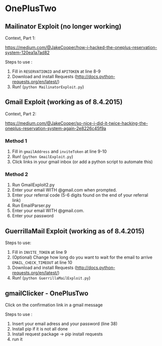 # OnePlusTwo

## Mailinator Exploit (no longer working)

Context, Part 1:

https://medium.com/@JakeCooper/how-i-hacked-the-oneplus-reservation-system-120ea1a7ad82

Steps to use :

1. Fill in ```RESERVATIONID``` and ```APITOKEN``` at line 8-9
2. Download and install Requests (http://docs.python-requests.org/en/latest/)
3. Run! (`python MailinatorExploit.py`)

## Gmail Exploit (working as of 8.4.2015)
Context, Part 2:

https://medium.com/@JakeCooper/so-nice-i-did-it-twice-hacking-the-oneplus-reservation-system-again-2e8226c45f9a

### Method 1

1. Fill in ```gmailAddress``` and ```inviteToken``` at line 9-10
2. Run! (`python GmailExploit.py`)
3. Click links in your gmail inbox (or add a python script to automate this)

### Method 2
1. Run GmailExploit2.py
2. Enter your email WITH @gmail.com when prompted.
3. Enter your referral code (5-6 digits found on the end of your referral link)
3. Run EmailParser.py
4. Enter your email WITH @gmail.com.
5. Enter your password

## GuerrillaMail Exploit (working as of 8.4.2015)

Steps to use:

1. Fill in ```INVITE_TOKEN``` at line 9
2. (Optional) Change how long do you want to wait for the email to arrive ```EMAIL_CHECK_TIMEOUT``` at line 10
3. Download and install Requests (http://docs.python-requests.org/en/latest/)
4. Run! (`python GuerrillaMailExploit.py`)

## gmailClicker - OnePlusTwo
Click on the confirmation link in a gmail message

Steps to use :

1. Insert your email adress and your password (line 38)
2. Install pip if it is not all done
3. Install request package -> pip install requests 
4. run it 
